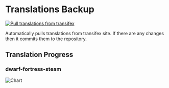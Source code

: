 # Translations Backup

[![Pull translations from transifex](https://github.com/dfint/translations-backup/actions/workflows/pull-translations.yml/badge.svg)](https://github.com/dfint/translations-backup/actions/workflows/pull-translations.yml)

Automatically pulls translations from transifex site. If there are any changes then it commits them to the repository.

## Translation Progress

### dwarf-fortress-steam

![Chart](https://quickchart.io/chart/render/sf-6cc5aca3-e76b-458a-b5c8-bf876102fb34)
<!--
### dwarf-fortress

![Chart](https://quickchart.io/chart/render/sf-32ebceb5-b0c7-47fc-bbf6-7cb1b270ed37)
-->